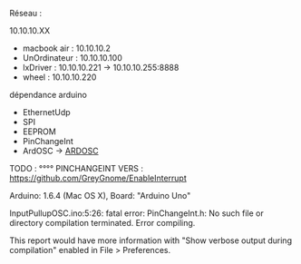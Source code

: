 Réseau : 

10.10.10.XX


- macbook air  : 10.10.10.2
- UnOrdinateur : 10.10.10.100
- lxDriver : 10.10.10.221 -> 10.10.10.255:8888
- wheel : 10.10.10.220


dépendance arduino

* EthernetUdp      
* SPI 
* EEPROM
* PinChangeInt
* ArdOSC ->  [ARDOSC](https://github.com/recotana/ArdOSC)


TODO : °°°° PINCHANGEINT VERS :  https://github.com/GreyGnome/EnableInterrupt


Arduino: 1.6.4 (Mac OS X), Board: "Arduino Uno"

InputPullupOSC.ino:5:26: fatal error: PinChangeInt.h: No such file or directory
compilation terminated.
Error compiling.

  This report would have more information with
  "Show verbose output during compilation"
  enabled in File > Preferences.


